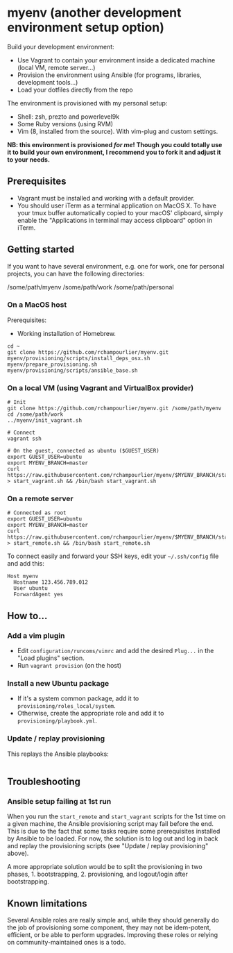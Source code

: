 # myenv (another development environment setup option)

Build your development environment:

- Use Vagrant to contain your environment inside a dedicated machine (local VM, remote server...)
- Provision the environment using Ansible (for programs, libraries, development tools...)
- Load your dotfiles directly from the repo

The environment is provisioned with my personal setup:

- Shell: zsh, prezto and powerlevel9k
- Some Ruby versions (using RVM)
- Vim (8, installed from the source). With vim-plug and custom settings.

**NB: this environment is provisioned _for me_! Though you could totally use it to build your own environment, I recommend you to fork it and adjust it to your needs.**

## Prerequisites

- Vagrant must be installed and working with a default provider.
- You should user iTerm as a terminal application on MacOS X. To have your tmux buffer automatically copied to your macOS' clipboard, simply enable the "Applications in terminal may access clipboard" option in iTerm.

## Getting started

If you want to have several environment, e.g. one for work, one for personal projects, you can have the following directories:

/some/path/myenv
/some/path/work
/some/path/personal

### On a MacOS host

Prerequisites:

- Working installation of Homebrew.

```
cd ~
git clone https://github.com/rchampourlier/myenv.git
myenv/provisioning/scripts/install_deps_osx.sh
myenv/prepare_provisioning.sh
myenv/provisioning/scripts/ansible_base.sh

```

### On a local VM (using Vagrant and VirtualBox provider)

```
# Init
git clone https://github.com/rchampourlier/myenv.git /some/path/myenv
cd /some/path/work
../myenv/init_vagrant.sh

# Connect
vagrant ssh

# On the guest, connected as ubuntu ($GUEST_USER)
export GUEST_USER=ubuntu
export MYENV_BRANCH=master
curl https://raw.githubusercontent.com/rchampourlier/myenv/$MYENV_BRANCH/start_vagrant.sh > start_vagrant.sh && /bin/bash start_vagrant.sh
```

### On a remote server

```
# Connected as root
export GUEST_USER=ubuntu
export MYENV_BRANCH=master
curl https://raw.githubusercontent.com/rchampourlier/myenv/$MYENV_BRANCH/start_remote.sh > start_remote.sh && /bin/bash start_remote.sh
```

To connect easily and forward your SSH keys, edit your `~/.ssh/config` file and add this:

```
Host myenv
  Hostname 123.456.789.012
  User ubuntu
  ForwardAgent yes
```

## How to...

### Add a vim plugin

- Edit `configuration/runcoms/vimrc` and add the desired `Plug...` in the "Load plugins" section.
- Run `vagrant provision` (on the host)

### Install a new Ubuntu package

- If it's a system common package, add it to `provisioning/roles_local/system`.
- Otherwise, create the appropriate role and add it to `provisioning/playbook.yml`.

### Update / replay provisioning

This replays the Ansible playbooks:

```
```

## Troubleshooting

### Ansible setup failing at 1st run

When you run the `start_remote` and `start_vagrant` scripts for the 1st time on a given machine, the Ansible provisioning script may fail before the end. This is due to the fact that some tasks require some prerequisites installed by Ansible to be loaded. For now, the solution is to log out and log in back and replay the provisioning scripts (see "Update / replay provisioning" above).

A more appropriate solution would be to split the provisioning in two phases, 1. bootstrapping, 2. provisioning, and logout/login after bootstrapping.

## Known limitations

Several Ansible roles are really simple and, while they should generally do the job of provisioning some component, they may not be idem-potent, efficient, or be able to perform upgrades. Improving these roles or relying on community-maintained ones is a todo.
